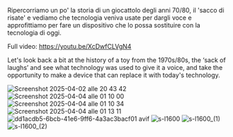 Ripercorriamo un po' la storia di un giocattolo degli anni 70/80, il 'sacco di risate'  e vediamo che tecnologia veniva usate per dargli voce e approfittiamo per fare un dispositivo che lo possa sostituire con la tecnologia di oggi.

Full video:   https://youtu.be/XcDwfCLVgN4

Let's look back a bit at the history of a toy from the 1970s/80s, the ‘sack of laughs’ and see what technology was used to give it a voice, and take the opportunity to make a device that can replace it with today's technology.

![Screenshot 2025-04-02 alle 20 43 42](https://github.com/user-attachments/assets/a733f4b0-c7d9-4ce3-bddf-1a724316b612)
![Screenshot 2025-04-04 alle 01 10 00](https://github.com/user-attachments/assets/52007870-5998-4736-afe6-6c8a9b46d5d3)
![Screenshot 2025-04-04 alle 01 10 34](https://github.com/user-attachments/assets/6f311680-9632-498c-85a9-1da68b4652e9)
![Screenshot 2025-04-04 alle 01 13 11](https://github.com/user-attachments/assets/e4032ee4-ff56-4b9a-a64d-bac6fd8c88f0)
![dd1acdb5-6bcb-41e6-9ff6-4a3ac3bacf01 avif](https://github.com/user-attachments/assets/87591ea0-7f8e-4ee3-8445-64c3837411f4)
![s-l1600](https://github.com/user-attachments/assets/7f3f3deb-9f31-4834-8ca5-41bb4ce8c265)
![s-l1600_(1)](https://github.com/user-attachments/assets/90d51784-0660-4345-8114-baf4349311d0)
![s-l1600_(2)](https://github.com/user-attachments/assets/d1e77b18-872c-49be-aa36-ec143fe40919)
